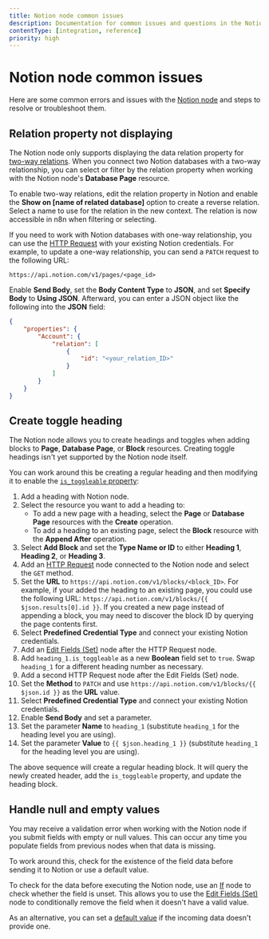 ```yaml
---
title: Notion node common issues
description: Documentation for common issues and questions in the Notion node in n8n, a workflow automation platform. Includes details of the issue and suggested solutions.
contentType: [integration, reference]
priority: high
---
```


# Notion node common issues

Here are some common errors and issues with the [Notion node](/integrations/builtin/app-nodes/n8n-nodes-base.notion/index.md) and steps to resolve or troubleshoot them.

## Relation property not displaying

The Notion node only supports displaying the data relation property for [two-way relations](https://www.notion.com/help/relations-and-rollups). When you connect two Notion databases with a two-way relationship, you can select or filter by the relation property when working with the Notion node's **Database Page** resource.

To enable two-way relations, edit the relation property in Notion and enable the **Show on [name of related database]** option to create a reverse relation. Select a name to use for the relation in the new context. The relation is now accessible in n8n when filtering or selecting.

If you need to work with Notion databases with one-way relationship, you can use the [HTTP Request](/integrations/builtin/core-nodes/n8n-nodes-base.httprequest/index.md) with your existing Notion credentials. For example, to update a one-way relationship, you can send a `PATCH` request to the following URL:

```
https://api.notion.com/v1/pages/<page_id>
```

Enable **Send Body**, set the **Body Content Type** to **JSON**, and set **Specify Body** to **Using JSON**.  Afterward, you can enter a JSON object like the following into the **JSON** field:

```json
{
	"properties": {
		"Account": {
			"relation": [
				{
					"id": "<your_relation_ID>"
				}
			]
		}
	}
}
```

## Create toggle heading

The Notion node allows you to create headings and toggles when adding blocks to **Page**, **Database Page**, or **Block** resources. Creating toggle headings isn't yet supported by the Notion node itself.

You can work around this be creating a regular heading and then modifying it to enable the [`is_toggleable` property](https://developers.notion.com/reference/block#headings):

1. Add a heading with Notion node.
2. Select the resource you want to add a heading to:
	* To add a new page with a heading, select the **Page** or **Database Page** resources with the **Create** operation.
	* To add a heading to an existing page, select the **Block** resource with the **Append After** operation.
3. Select **Add Block** and set the **Type Name or ID** to either **Heading 1**, **Heading 2**, or **Heading 3**.
4. Add an [HTTP Request](/integrations/builtin/core-nodes/n8n-nodes-base.httprequest/index.md) node connected to the Notion node and select the `GET` method.
5. Set the **URL** to `https://api.notion.com/v1/blocks/<block_ID>`. For example, if your added the heading to an existing page, you could use the following URL: `https://api.notion.com/v1/blocks/{{ $json.results[0].id }}`. If you created a new page instead of appending a block, you may need to discover the block ID by querying the page contents first.
6. Select **Predefined Credential Type** and connect your existing Notion credentials.
7. Add an [Edit Fields (Set)](/integrations/builtin/core-nodes/n8n-nodes-base.set.md) node after the HTTP Request node.
8. Add `heading_1.is_toggleable` as a new **Boolean** field set to `true`. Swap `heading_1` for a different heading number as necessary.
9. Add a second HTTP Request node after the Edit Fields (Set) node.
10. Set the **Method** to `PATCH` and use `https://api.notion.com/v1/blocks/{{ $json.id }}` as the **URL** value.
11. Select **Predefined Credential Type** and connect your existing Notion credentials.
12. Enable **Send Body** and set a parameter.
13. Set the parameter **Name** to `heading_1` (substitute `heading_1` for the heading level you are using).
14. Set the parameter **Value** to `{{ $json.heading_1 }}` (substitute `heading_1` for the heading level you are using).

The above sequence will create a regular heading block. It will query the newly created header, add the `is_toggleable` property, and update the heading block.

## Handle null and empty values

You may receive a validation error when working with the Notion node if you submit fields with empty or null values. This can occur any time you populate fields from previous nodes when that data is missing.

To work around this, check for the existence of the field data before sending it to Notion or use a default value.

To check for the data before executing the Notion node, use an [If](/integrations/builtin/core-nodes/n8n-nodes-base.if.md) node to check whether the field is unset. This allows you to use the [Edit Fields (Set)](/integrations/builtin/core-nodes/n8n-nodes-base.set.md) node to conditionally remove the field when it doesn't have a valid value.

As an alternative, you can set a [default value](/code/cookbook/expressions/check-incoming-data.md) if the incoming data doesn't provide one.
